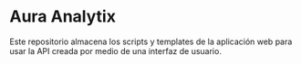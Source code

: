 # Aura Analytix

Este repositorio almacena los scripts y templates de la aplicación web
para usar la API creada por medio de una interfaz de usuario.
